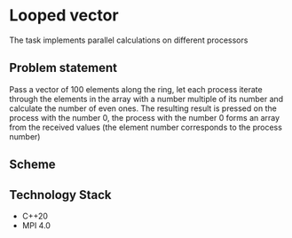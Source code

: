 # Looped vector
The task implements parallel calculations on different processors

## Problem statement
Pass a vector of 100 elements along the ring, let each process iterate through the elements in the array with a number multiple of its number and calculate the number of even ones. The resulting result is pressed on the process with the number 0, the process with the number 0 forms an array from the received values (the element number corresponds to the process number)

## Scheme

## Technology Stack
* C++20
* MPI 4.0


